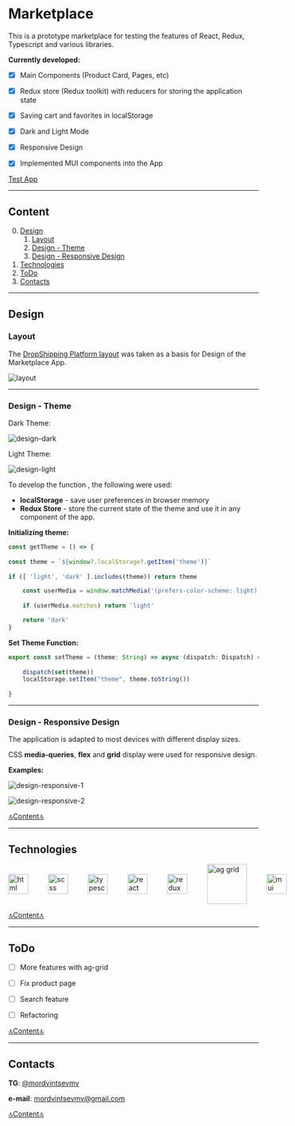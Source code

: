# Marketplace

This is a prototype marketplace for testing the features of React, Redux, Typescript and various libraries.

**Currently developed:**
- [X] Main Components (Product Card, Pages, etc)
- [X] Redux store (Redux toolkit) with reducers for storing the application state
- [X] Saving cart and favorites in localStorage
- [X] Dark and Light Mode
- [X] Responsive Design
- [X] Implemented MUI components into the App


<a href="https://mordvintsevmv.github.io/marketplace" target="_blank">Test App</a>

---

## <a name="content">Content</a>

0. [Design](#design)
   1. [Layout](#design-layout)
   2. [Design - Theme](#design-theme)
   3. [Design - Responsive Design](#design-responsive)
1. [Technologies](#technologies)
1. [ToDo](#todo)
2. [Contacts](#contacts)


---

## <a name="design">Design</a>

### <a name="design-layout">Layout</a>
The <a href="https://dribbble.com/shots/16007150-Drop-Shipping-Platform">DropShipping Platform layout</a> 
was taken as a basis for Design of the Marketplace App.

![layout](readme-img/layout.png)

---

### <a name="design-theme">Design - Theme</a>

Dark Theme:

![design-dark](readme-img/design-theme-dark.png)

Light Theme:

![design-light](readme-img/design-theme-light.png)


To develop the function , the following were used:

- **localStorage** - save user preferences in browser memory
- **Redux Store** - store the current state of the theme and use it in any component of the app.

**Initializing theme:**
```javascript
const getTheme = () => {
    
const theme = `${window?.localStorage?.getItem('theme')}`
   
if ([ 'light', 'dark' ].includes(theme)) return theme

    const userMedia = window.matchMedia('(prefers-color-scheme: light)')
   
    if (userMedia.matches) return 'light'

    return 'dark'
}
```

**Set Theme Function:**
```javascript
export const setTheme = (theme: String) => async (dispatch: Dispatch) => {
    
    dispatch(set(theme))
    localStorage.setItem("theme", theme.toString())
   
}
```

---

### <a name="design-responsive">Design - Responsive Design</a>

The application is adapted to most devices with different display sizes.

CSS **media-queries**, **flex** and **grid** display were used for responsive design.

**Examples:**

![design-responsive-1](readme-img/design-responsive-1.png)

![design-responsive-2](readme-img/design-responsive-2.png)

[🔝Content🔝](#content)

---

## <a name="technologies">Technologies</a>

<div style="display:flex; justify-content: space-around; align-items: center; gap: 40px">
<img src="https://upload.wikimedia.org/wikipedia/commons/thumb/6/61/HTML5_logo_and_wordmark.svg/1024px-HTML5_logo_and_wordmark.svg.png?20170517184425" width="40" alt="html"/>
<img src="https://1000logos.net/wp-content/uploads/2020/08/Sass-Logo-1024x640.png" width="40" alt="scss"/>
<img src="https://www.svgrepo.com/show/303600/typescript-logo.svg" width="40" alt="typescript"/>
<img src="https://www.vectorlogo.zone/logos/reactjs/reactjs-icon.svg" width="40" alt="react"/>
<img src="https://cdn.icon-icons.com/icons2/2415/PNG/512/redux_original_logo_icon_146365.png" width="40" alt="redux"/>
<img src="https://blog.ag-grid.com/content/images/2021/02/new-logo-1.png" width="80" alt="ag grid"/>
<img src="https://mui.com/static/logo.png" width="40" alt="mui"/>
</div>

[🔝Content🔝](#content)

---

## <a name="todo">ToDo</a>

- [ ] More features with ag-grid

- [ ] Fix product page

- [ ] Search feature

- [ ] Refactoring 

[🔝Content🔝](#content)

---

## <a name="contacts">Contacts</a>

**TG**: [@mordvintsevmv](https://t.me/mordvintsevmv)

**e-mail**: mordvintsevmv@gmail.com


[🔝Content🔝](#content)
